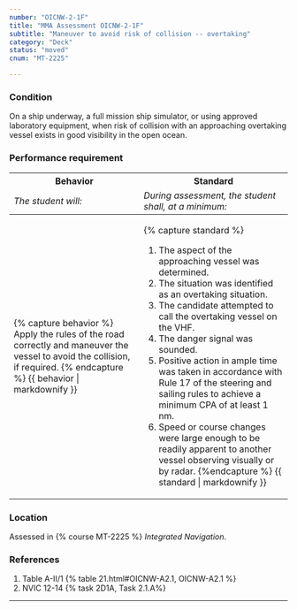 ```yaml
---
number: "OICNW-2-1F"
title: "MMA Assessment OICNW-2-1F"
subtitle: "Maneuver to avoid risk of collision -- overtaking"
category: "Deck"
status: "moved"
cnum: "MT-2225"

---
```

### Condition

On a ship underway, a full mission ship simulator, or using approved laboratory equipment, when risk of collision with an approaching overtaking vessel exists in good visibility in the open ocean.

### Performance requirement 

<table width='100%' class='Guidelines'>
 <thead>
 <tr>
     <th class='thirty'>Behavior</th>
     <th class='seventy'>Standard</th>
 </tr>
 <tr>
     <td><em>The student will:</em></td>
     <td><em>During assessment, the student shall, at a minimum:</em></td>
 </tr>
 </thead>
 <tbody>
 

<tr><td>

{% capture behavior %}
Apply the rules of the road correctly and maneuver the vessel to avoid the collision, if required.
{% endcapture %}
{{ behavior | markdownify }}

</td><td>

{% capture standard %}
1. The aspect of the approaching vessel was determined.
2. The situation was identified as an overtaking situation.
3. The candidate attempted to call the overtaking vessel on the VHF.
4. The danger signal was sounded.
5. Positive action in ample time was taken in accordance with Rule 17 of the steering and sailing rules to achieve a minimum CPA of at least 1 nm.
6. Speed or course changes were large enough to be readily apparent to another vessel observing visually or by radar.
{%endcapture %}
{{ standard | markdownify }}

</td></tr>



 </tbody>
 </table>

### Location

Assessed in  {% course  MT-2225 %}  *Integrated Navigation*.

### References

1.  Table A-II/1 {% table 21.html#OICNW-A2.1, OICNW-A2.1 %}
1.  NVIC 12-14 {% task 2D1A, Task 2.1.A%}

***

